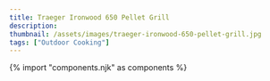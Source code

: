```yaml
---
title: Traeger Ironwood 650 Pellet Grill
description:
thumbnail: /assets/images/traeger-ironwood-650-pellet-grill.jpg
tags: ["Outdoor Cooking"]
---
```

{% import "components.njk" as components %}